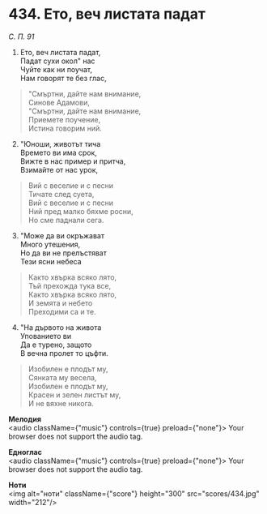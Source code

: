 # 434. Ето, веч листата падат  

*С. П. 91*  

1. Ето, веч листата падат,  
Падат сухи окол" нас  
Чуйте как ни поучат,  
Нам говорят те без глас,  

> "Смъртни, дайте нам внимание,  
> Синове Адамови,  
> "Смъртни, дайте нам внимание,  
> Приемете поучение,  
> Истина говорим ний.  

2. "Юноши, животът тича  
Времето ви има срок,  
Вижте в нас пример и притча,  
Взимайте от нас урок,  

> Вий с веселие и с песни  
> Тичате след суета,  
> Вий с веселие и с песни  
> Ний пред малко бяхме росни,  
> Но сме паднали сега.  

3. "Може да ви окръжават  
Много утешения,  
Но да ви не прелъстяват  
Тези ясни небеса  

> Както хвърка всяко лято,  
> Тъй прехожда тука все,  
> Както хвърка всяко лято,  
> И земята и небето  
> Преходими са и те.  

4. "На дървото на живота  
Упованието ви  
Да е турено, защото  
В вечна пролет то цъфти.  

> Изобилен е плодът му,  
> Сянката му весела,  
> Изобилен е плодът му,  
> Красен и зелен листът му,  
> И не вяхне никога.  

__Мелодия__  
<audio className={"music"} controls={true} preload={"none"}><source src="mp3/434.mp3" type="audio/mpeg"/>
Your browser does not support the audio tag.
</audio>  

__Едноглас__  
<audio className={"music"} controls={true} preload={"none"}><source src="transp/434.mp3" type="audio/mpeg"/>
Your browser does not support the audio tag.
</audio>  

__Ноти__  
<img alt="ноти" className={"score"} height="300" src="scores/434.jpg" width="212"/>
